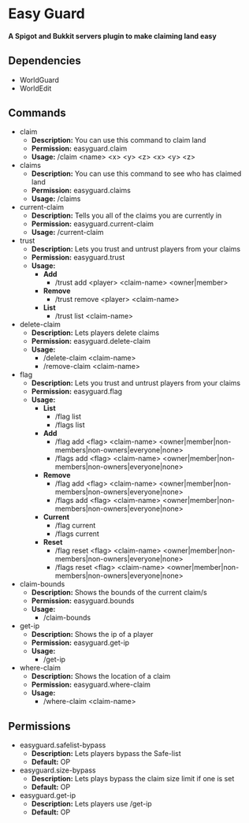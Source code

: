 # Easy Guard
#### A Spigot and Bukkit servers plugin to make claiming land easy
## Dependencies
- WorldGuard
- WorldEdit
## Commands
- claim
  - **Description:** You can use this command to claim land
  - **Permission:** easyguard.claim
  - **Usage:** /claim \<name\> \<x\> \<y\> \<z\> \<x\> \<y\> \<z\>
- claims
  - **Description:** You can use this command to see who has claimed land
  - **Permission:** easyguard.claims
  - **Usage:** /claims
- current-claim
  - **Description:** Tells you all of the claims you are currently in
  - **Permission:** easyguard.current-claim
  - **Usage:** /current-claim
- trust
  - **Description:** Lets you trust and untrust players from your claims
  - **Permission:** easyguard.trust
  - **Usage:**
    - **Add**
      - /trust add \<player\> \<claim-name\> \<owner|member\>
    - **Remove**
      - /trust remove \<player\> \<claim-name\>
    - **List**
      - /trust list \<claim-name\>
- delete-claim
  - **Description:** Lets players delete claims
  - **Permission:** easyguard.delete-claim
  - **Usage:**
    - /delete-claim \<claim-name\>
    - /remove-claim \<claim-name\>
- flag
  - **Description:** Lets you trust and untrust players from your claims
  - **Permission:** easyguard.flag
  - **Usage:**
    - **List**
      - /flag list
      - /flags list
    - **Add**
      - /flag add \<flag\> \<claim-name\> \<owner|member|non-members|non-owners|everyone|none\>
      - /flags add \<flag\> \<claim-name\> \<owner|member|non-members|non-owners|everyone|none\>
    - **Remove**
      - /flag add \<flag\> \<claim-name\> \<owner|member|non-members|non-owners|everyone|none\>
      - /flags add \<flag\> \<claim-name\> \<owner|member|non-members|non-owners|everyone|none\>
    - **Current**
      - /flag current
      - /flags current
    - **Reset**
      - /flag reset \<flag\> \<claim-name\> \<owner|member|non-members|non-owners|everyone|none\>
      - /flags reset \<flag\> \<claim-name\> \<owner|member|non-members|non-owners|everyone|none\>
- claim-bounds
  - **Description:** Shows the bounds of the current claim/s
  - **Permission:** easyguard.bounds
  - **Usage:**
    - /claim-bounds
- get-ip
  - **Description:** Shows the ip of a player
  - **Permission:** easyguard.get-ip
  - **Usage:**
    - /get-ip
- where-claim
  - **Description:** Shows the location of a claim
  - **Permission:** easyguard.where-claim
  - **Usage:**
    - /where-claim \<claim-name\>
## Permissions
- easyguard.safelist-bypass
  - **Description:** Lets players bypass the Safe-list
  - **Default:** OP
- easyguard.size-bypass
  - **Description:** Lets plays bypass the claim size limit if one is set
  - **Default:** OP
- easyguard.get-ip
  - **Description:** Lets players use /get-ip
  - **Default:** OP
